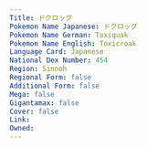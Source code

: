 ```yaml
---
﻿Title: ドクロッグ
Pokemon Name Japanese: ドクロッグ
Pokemon Name German: Toxiquak
Pokemon Name English: Toxicroak
Language Card: Japanese
National Dex Number: 454
Region: Sinnoh
Regional Form: false
Additional Form: false
Mega: false
Gigantamax: false
Cover: false
Link: 
Owned: 
---
```


